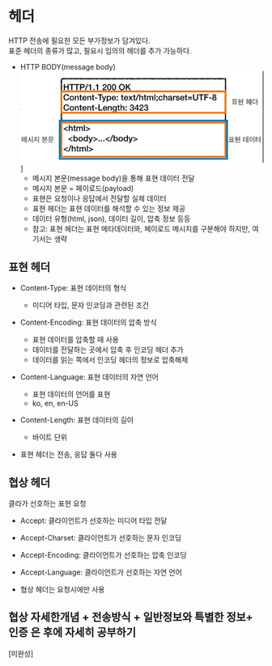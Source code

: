 # 헤더

HTTP 전송에 필요한 모든 부가정보가 담겨있다.  
표준 헤더의 종류가 많고, 필요시 임의의 헤더를 추가 가능하다.  
 
- HTTP BODY(message body)  
![payload](../img/payload.PNG)]  
  - 메시지 본문(message body)을 통해 표현 데이터 전달
  - 메시지 본문 = 페이로드(payload)
  - 표현은 요청이나 응답에서 전달할 실제 데이터
  - 표현 헤더는 표현 데이터를 해석할 수 있는 정보 제공
  - 데이터 유형(html, json), 데이터 길이, 압축 정보 등등
  - 참고: 표현 헤더는 표현 메타데이터와, 페이로드 메시지를 구분해야 하지만, 여기서는 생략


## 표현 헤더
- Content-Type: 표현 데이터의 형식
  - 미디어 타입, 문자 인코딩과 관련된 조건

- Content-Encoding: 표현 데이터의 압축 방식
  - 표현 데이터를 압축할 때 사용
  - 데이터를 전달하는 곳에서 압축 후 인코딩 헤더 추가
  - 데이터를 읽는 쪽에서 인코딩 헤더의 정보로 압축해제

- Content-Language: 표현 데이터의 자연 언어
  - 표현 데이터의 언어를 표현
  - ko, en, en-US

- Content-Length: 표현 데이터의 길이
  - 바이트 단위

- 표현 헤더는 전송, 응답 둘다 사용


## 협상 헤더
클라가 선호하는 표현 요청  

- Accept: 클라이언트가 선호하는 미디어 타입 전달

- Accept-Charset: 클라이언트가 선호하는 문자 인코딩

- Accept-Encoding: 클라이언트가 선호하는 압축 인코딩

- Accept-Language: 클라이언트가 선호하는 자연 언어

- 협상 헤더는 요청시에만 사용

## 협상 자세한개념 + 전송방식 + 일반정보와 특별한 정보+ 인증 은 후에 자세히 공부하기
[미완성]




